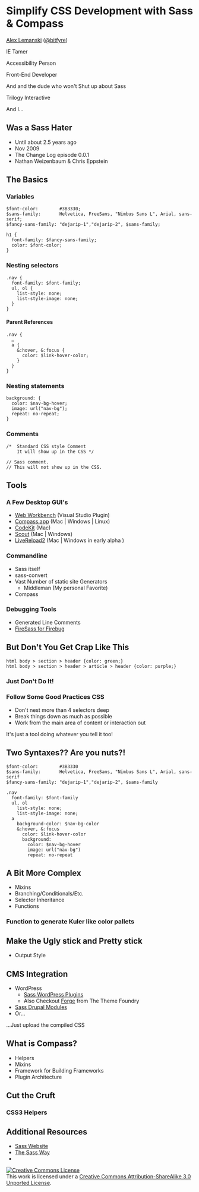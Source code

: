 Simplify CSS Development with Sass & Compass
============================================

[Alex Lemanski](http://www.bitfyre.net) ([@bitfyre](http://twitter.com/bitfyre.))

IE Tamer

Accessibility Person

Front-End Developer

And and the dude who won't Shut up about Sass

Trilogy Interactive

And I…

Was a Sass Hater
----------------

* Until about 2.5 years ago
* Nov 2009
* The Change Log episode 0.0.1
* Nathan Weizenbaum & Chris Eppstein

The Basics
----------

### Variables

    $font-color:        #3B3330;
    $sans-family:       Helvetica, FreeSans, "Nimbus Sans L", Arial, sans-serif;
    $fancy-sans-family: "dejarip-1","dejarip-2", $sans-family;
    
    h1 {
      font-family: $fancy-sans-family;
      color: $font-color;
    }

### Nesting selectors

    .nav {
      font-family: $font-family;
      ul, ol {
        list-style: none;
        list-style-image: none;
      }
    }

#### Parent References

    .nav {
      …
      a {
        &:hover, &:focus {
          color: $link-hover-color;
        }
      }
    }

### Nesting statements

    background: {
      color: $nav-bg-hover;
      image: url("nav-bg");
      repeat: no-repeat;
    }

### Comments

    /*  Standard CSS style Comment
        It will show up in the CSS */

    // Sass comment.
    // This will not show up in the CSS.

Tools
-----

### A Few Desktop GUI's

  * [Web Workbench](http://www.mindscapehq.com/products/web-workbench "Web Workbench - Sass, Less and CoffeeScript in Visual Studio") (Visual Studio Plugin)
  * [Compass.app](http://compass.handlino.com/ "Compass.app: compile Sass/Compass easily without resorting to command line interface") (Mac | Windows | Linux)
  * [CodeKit](http://incident57.com/codekit/ "CodeKit — THE Mac App For Web Developers") (Mac)
  * [Scout](http://mhs.github.com/scout-app/ "Scout - Compass and Sass without all the hassle") (Mac | Windows)
  * [LiveReload2](http://livereload.com/ "LiveReload") (Mac | Windows in early alpha )

### Commandline

* Sass itself
* sass-convert
* Vast Number of static site Generators
  - Middleman (My personal Favorite)
* Compass

### Debugging Tools

* Generated Line Comments
* [FireSass for Firebug](https://addons.mozilla.org/en-US/firefox/addon/firesass-for-firebug/)

But Don't You Get Crap Like This
--------------------------------

    html body > section > header {color: green;}
    html body > section > header > article > header {color: purple;}

### Just Don't Do It!

### Follow Some Good Practices CSS

* Don't nest more than 4 selectors deep
* Break things down as much as possible
* Work from the main area of content or interaction out

It's just a tool doing whatever you tell it too!

Two Syntaxes?? Are you nuts?!
-----------------------------

    $font-color:        #3B3330
    $sans-family:       Helvetica, FreeSans, "Nimbus Sans L", Arial, sans-serif
    $fancy-sans-family: "dejarip-1","dejarip-2", $sans-family

    .nav
      font-family: $font-family
      ul, ol
        list-style: none;
        list-style-image: none;
      a
        background-color: $nav-bg-color
        &:hover, &:focus
          color: $link-hover-color
          background:
            color: $nav-bg-hover
            image: url("nav-bg")
            repeat: no-repeat

A Bit More Complex
------------------

- Mixins
- Branching/Conditionals/Etc.
- Selector Inheritance
- Functions

### Function to generate Kuler like color pallets

Make the Ugly stick and Pretty stick
------------------------------------

- Output Style

CMS Integration
---------------

- WordPress
  - [Sass WordPress Plugins](http://wordpress.org/extend/plugins/search.php?q=sass "WordPress &#8250; Search for sass &laquo; WordPress Plugins")
  - Also Checkout [Forge](http://forge.thethemefoundry.com/ "Forge") from The Theme Foundry
- [Sass Drupal Modules](http://drupal.org/search/apachesolr_multisitesearch/sass?filters=ss_meta_type%3Amodule)
- Or…

…Just upload the compiled CSS

What is Compass?
----------------

- Helpers
- Mixins
- Framework for Building Frameworks
- Plugin Architecture

Cut the Cruft
-------------

### CSS3 Helpers

Additional Resources
--------------------

* [Sass Website](http://sass-lang.com/ "Sass - Syntactically Awesome Stylesheets")
* [The Sass Way](http://thesassway.com/ "The Sass Way")
* 

<a rel="license" href="http://creativecommons.org/licenses/by-sa/3.0/"><img alt="Creative Commons License" style="border-width:0" src="http://i.creativecommons.org/l/by-sa/3.0/88x31.png" /></a><br />This work is licensed under a <a rel="license" href="http://creativecommons.org/licenses/by-sa/3.0/">Creative Commons Attribution-ShareAlike 3.0 Unported License</a>.